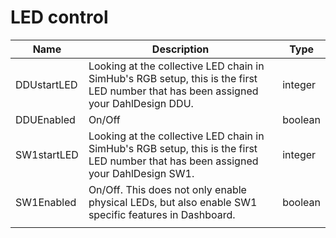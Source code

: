 # LED control

<table data-view="cards"><thead><tr><th>Name</th><th>Description</th><th>Type</th></tr></thead><tbody><tr><td>DDUstartLED</td><td>Looking at the collective LED chain in SimHub's RGB setup, this is the first LED number that has been assigned your DahlDesign DDU.</td><td>integer</td></tr><tr><td>DDUEnabled</td><td>On/Off</td><td>boolean</td></tr><tr><td>SW1startLED</td><td>Looking at the collective LED chain in SimHub's RGB setup, this is the first LED number that has been assigned your DahlDesign SW1.</td><td>integer</td></tr><tr><td>SW1Enabled</td><td>On/Off. This does not only enable physical LEDs, but also enable SW1 specific features in Dashboard.</td><td>boolean</td></tr><tr><td></td><td></td><td></td></tr></tbody></table>

